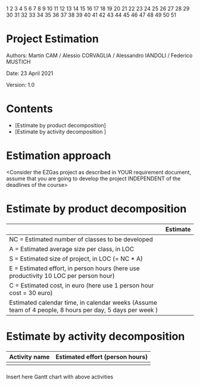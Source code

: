 1
2
3
4
5
6
7
8
9
10
11
12
13
14
15
16
17
18
19
20
21
22
23
24
25
26
27
28
29
30
31
32
33
34
35
36
37
38
39
40
41
42
43
44
45
46
47
48
49
50
51
# Project Estimation  
Authors: Martin CAM / Alessio CORVAGLIA / Alessandro IANDOLI / Federico MUSTICH

Date: 23 April 2021

Version: 1.0

# Contents
- [Estimate by product decomposition]
- [Estimate by activity decomposition ]
# Estimation approach
<Consider the EZGas  project as described in YOUR requirement document, assume that you are going to develop the project INDEPENDENT of the deadlines of the course>
# Estimate by product decomposition
### 
|             | Estimate                        |             
| ----------- | ------------------------------- |  
| NC =  Estimated number of classes to be developed   |                             |             
|  A = Estimated average size per class, in LOC       |                            | 
| S = Estimated size of project, in LOC (= NC * A) | |
| E = Estimated effort, in person hours (here use productivity 10 LOC per person hour)  |                                      |   
| C = Estimated cost, in euro (here use 1 person hour cost = 30 euro) | | 
| Estimated calendar time, in calendar weeks (Assume team of 4 people, 8 hours per day, 5 days per week ) |                    |               
# Estimate by activity decomposition
### 
|         Activity name    | Estimated effort (person hours)   |             
| ----------- | ------------------------------- | 
| | |
###
Insert here Gantt chart with above activities
